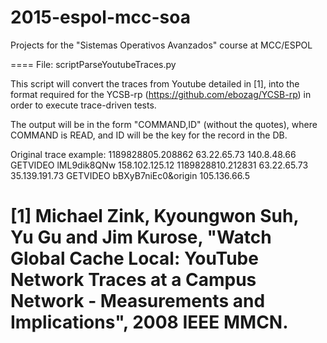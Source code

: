 # 2015-espol-mcc-soa
Projects for the "Sistemas Operativos Avanzados" course at MCC/ESPOL

====
File: scriptParseYoutubeTraces.py 

This script will convert the traces from Youtube detailed in [1], into the format required 
for the YCSB-rp (https://github.com/ebozag/YCSB-rp) in order to execute trace-driven tests.

The output will be in the form "COMMAND,ID" (without the quotes), where COMMAND is READ,
and ID will be the key for the record in the DB.

Original trace example:
    1189828805.208862 63.22.65.73 140.8.48.66 GETVIDEO lML9dik8QNw 158.102.125.12 
    1189828810.212831 63.22.65.73 35.139.191.73 GETVIDEO bBXyB7niEc0&origin 105.136.66.5 

[1] Michael Zink, Kyoungwon Suh, Yu Gu and Jim Kurose, "Watch Global Cache Local: YouTube Network Traces at a Campus Network - Measurements and Implications", 2008 IEEE MMCN.
====
